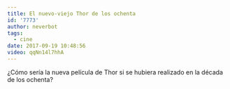 ```yaml
---
title: El nuevo-viejo Thor de los ochenta
id: '7773'
author: neverbot
tags:
  - cine
date: 2017-09-19 10:48:56
video: qqNn14l7hhA
---
```


¿Cómo sería la nueva película de Thor si se hubiera realizado en la década de los ochenta?